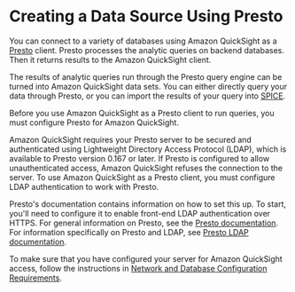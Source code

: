 # Creating a Data Source Using Presto<a name="create-a-data-source-presto"></a>

You can connect to a variety of databases using Amazon QuickSight as a [Presto](https://aws.amazon.com/big-data/what-is-presto/) client\. Presto processes the analytic queries on backend databases\. Then it returns results to the Amazon QuickSight client\.

The results of analytic queries run through the Presto query engine can be turned into Amazon QuickSight data sets\. You can either directly query your data through Presto, or you can import the results of your query into [SPICE](welcome.md#spice)\.

Before you use Amazon QuickSight as a Presto client to run queries, you must configure Presto for Amazon QuickSight\. 

Amazon QuickSight requires your Presto server to be secured and authenticated using Lightweight Directory Access Protocol \(LDAP\), which is available to Presto version 0\.167 or later\. If Presto is configured to allow unauthenticated access, Amazon QuickSight refuses the connection to the server\. To use Amazon QuickSight as a Presto client, you must configure LDAP authentication to work with Presto\. 

Presto's documentation contains information on how to set this up\. To start, you'll need to configure it to enable front\-end LDAP authentication over HTTPS\. For general information on Presto, see the [Presto documentation](https://prestosql.io/docs/current/)\. For information specifically on Presto and LDAP, see [Presto LDAP documentation](https://prestosql.io/docs/current/security/ldap.html)\. 

To make sure that you have configured your server for Amazon QuickSight access, follow the instructions in [Network and Database Configuration Requirements](configure-access.md)\.